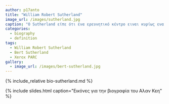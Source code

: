 ```yaml
---
author: p17anto
title: "William Robert Sutherland"
image_url: /images/sutherland.jpg
caption: "O Sutherland είπε ότι ένα ερευνητικό κέντρο ειναι κυρίως ενα εκπαιδευτικό ιστιτούτο(Teaching whatever is new so that the new can become familiar, old , and used widely)."
categories:
  - biography
  - definition
tags:
  - William Robert Sutherland
  - Bert Sutherland
  - Xerox PARC
gallery:
  - image_url: /images/bert-sutherland.jpg
---
```


{% include_relative bio-sutherland.md %}

{% include slides.html caption="Εικόνες για την βιογραφία του Αλαν Κεη" %}
